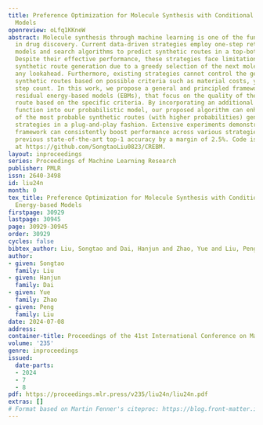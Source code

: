```yaml
---
title: Preference Optimization for Molecule Synthesis with Conditional Residual Energy-based
  Models
openreview: oLfq1KKneW
abstract: Molecule synthesis through machine learning is one of the fundamental problems
  in drug discovery. Current data-driven strategies employ one-step retrosynthesis
  models and search algorithms to predict synthetic routes in a top-bottom manner.
  Despite their effective performance, these strategies face limitations in the molecule
  synthetic route generation due to a greedy selection of the next molecule set without
  any lookahead. Furthermore, existing strategies cannot control the generation of
  synthetic routes based on possible criteria such as material costs, yields, and
  step count. In this work, we propose a general and principled framework via conditional
  residual energy-based models (EBMs), that focus on the quality of the entire synthetic
  route based on the specific criteria. By incorporating an additional energy-based
  function into our probabilistic model, our proposed algorithm can enhance the quality
  of the most probable synthetic routes (with higher probabilities) generated by various
  strategies in a plug-and-play fashion. Extensive experiments demonstrate that our
  framework can consistently boost performance across various strategies and outperforms
  previous state-of-the-art top-1 accuracy by a margin of 2.5%. Code is available
  at https://github.com/SongtaoLiu0823/CREBM.
layout: inproceedings
series: Proceedings of Machine Learning Research
publisher: PMLR
issn: 2640-3498
id: liu24n
month: 0
tex_title: Preference Optimization for Molecule Synthesis with Conditional Residual
  Energy-based Models
firstpage: 30929
lastpage: 30945
page: 30929-30945
order: 30929
cycles: false
bibtex_author: Liu, Songtao and Dai, Hanjun and Zhao, Yue and Liu, Peng
author:
- given: Songtao
  family: Liu
- given: Hanjun
  family: Dai
- given: Yue
  family: Zhao
- given: Peng
  family: Liu
date: 2024-07-08
address:
container-title: Proceedings of the 41st International Conference on Machine Learning
volume: '235'
genre: inproceedings
issued:
  date-parts:
  - 2024
  - 7
  - 8
pdf: https://proceedings.mlr.press/v235/liu24n/liu24n.pdf
extras: []
# Format based on Martin Fenner's citeproc: https://blog.front-matter.io/posts/citeproc-yaml-for-bibliographies/
---
```

